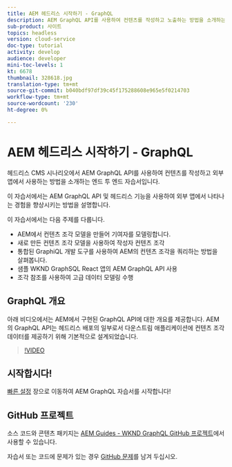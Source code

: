 ```yaml
---
title: AEM 헤드리스 시작하기 - GraphQL
description: AEM GraphQL API를 사용하여 컨텐츠를 작성하고 노출하는 방법을 소개하는 엔드 투 엔드 자습서입니다.
sub-product: 사이트
topics: headless
version: cloud-service
doc-type: tutorial
activity: develop
audience: developer
mini-toc-levels: 1
kt: 6678
thumbnail: 328618.jpg
translation-type: tm+mt
source-git-commit: b040bdf97df39c45f175288608e965e5f0214703
workflow-type: tm+mt
source-wordcount: '230'
ht-degree: 0%

---
```



# AEM 헤드리스 시작하기 - GraphQL

헤드리스 CMS 시나리오에서 AEM GraphQL API를 사용하여 컨텐츠를 작성하고 외부 앱에서 사용하는 방법을 소개하는 엔드 투 엔드 자습서입니다.

이 자습서에서는 AEM GraphQL API 및 헤드리스 기능을 사용하여 외부 앱에서 나타나는 경험을 향상시키는 방법을 설명합니다.

이 자습서에서는 다음 주제를 다룹니다.

* AEM에서 컨텐츠 조각 모델을 만들어 기여자를 모델링합니다.
* 새로 만든 컨텐츠 조각 모델을 사용하여 작성자 컨텐츠 조각
* 통합된 GraphiQL 개발 도구를 사용하여 AEM의 컨텐츠 조각을 쿼리하는 방법을 살펴봅니다.
* 샘플 WKND GraphSQL React 앱의 AEM GraphQL API 사용
* 조각 참조를 사용하여 고급 데이터 모델링 수행

## GraphQL 개요

아래 비디오에서는 AEM에서 구현된 GraphQL API에 대한 개요를 제공합니다. AEM의 GraphQL API는 헤드리스 배포의 일부로서 다운스트림 애플리케이션에 컨텐츠 조각 데이터를 제공하기 위해 기본적으로 설계되었습니다.

>[!VIDEO](https://video.tv.adobe.com/v/328618/?quality=12&learn=on)

## 시작합시다!

[빠른 설정](./setup.md) 장으로 이동하여 AEM GraphQL 자습서를 시작합니다!

## GitHub 프로젝트

소스 코드와 콘텐츠 패키지는 [AEM Guides - WKND GraphQL GitHub 프로젝트](https://github.com/adobe/aem-guides-wknd-graphql)에서 사용할 수 있습니다.

자습서 또는 코드에 문제가 있는 경우 [GitHub 문제](https://github.com/adobe/aem-guides-wknd-graphql/issues)를 남겨 두십시오.

